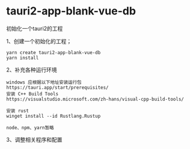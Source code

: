 # tauri2-app-blank-vue-db
初始化一个tauri2的工程

1、创建一个初始化的工程；
```
yarn create tauri2-app-blank-vue-db
yarn install
```

2、补充各种运行环境
```
windows 应根据以下地址安装运行包
https://tauri.app/start/prerequisites/
安装 C++ Build Tools
https://visualstudio.microsoft.com/zh-hans/visual-cpp-build-tools/

安装 rust
winget install --id Rustlang.Rustup

node、npm、yarn暂略
```


3、调整相关程序和配置











